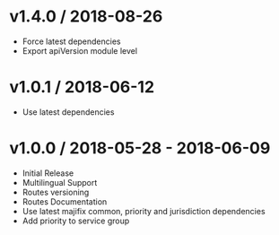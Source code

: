 # v1.4.0 / 2018-08-26
- Force latest dependencies
- Export apiVersion module level

# v1.0.1 / 2018-06-12
- Use latest dependencies

# v1.0.0 / 2018-05-28 - 2018-06-09

- Initial Release
- Multilingual Support
- Routes versioning
- Routes Documentation
- Use latest majifix common, priority and jurisdiction dependencies
- Add priority to service group
